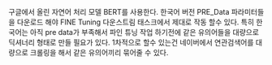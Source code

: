 구글에서 올린 자연어 처리 모델 BERT를 사용한다. 한국어 버전 PRE_Data 파라미터들을 다운로드 해야 FINE Tuning 다운스트림 태스크에서 제대로 작동 할수 있다.
특히 한국어는 아직 pre data가 부족해서 파인 튜닝 작업 하기전에 같은 유의어들을 대량으로 딕셔너리 형태로 만들 필요가 있다.
1차적으로 할수 있는건 네이버에서 연관검색어를 대량으로 크롤링을 해서 같은 유의어끼리 묶어줄 수 있다.
